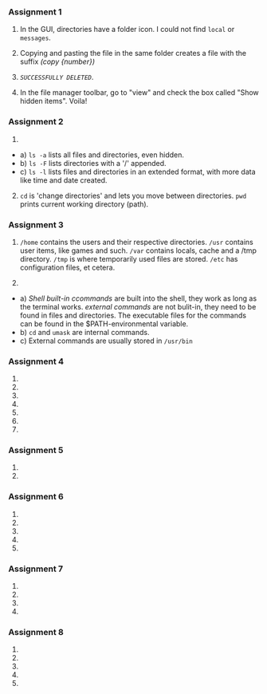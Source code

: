 ### Assignment 1
1. In the GUI, directories have a folder icon. I could not find `local` or `messages`.
2. Copying and pasting the file in the same folder creates a file with the suffix *(copy {number})*

3. *`SUCCESSFULLY DELETED`*.
4. In the file manager toolbar, go to "view" and check the box called "Show hidden items". Voila!

### Assignment 2
1. 
  * a) `ls -a` lists all files and directories, even hidden.
  * b) `ls -F` lists directories with a '/' appended.
  * c) `ls -l` lists files and directories in an extended format, with more data like time and date created.
2. `cd` is 'change directories' and lets you move between directories. `pwd` prints current working directory (path).

### Assignment 3
1. `/home` contains the users and their respective directories.
`/usr` contains user items, like games and such.
`/var` contains locals, cache and a /tmp directory.
`/tmp` is where temporarily used files are stored. 
`/etc` has configuration files, et cetera.

2. 
  * a) *Shell built-in ccommands* are built into the shell, they work as long as the terminal works. *external commands* are not bulit-in, they need to be found in  files and directories. The executable files for the commands can be found in the $PATH-environmental variable.
  * b) `cd` and `umask` are internal commands.
  * c) External commands are usually stored in `/usr/bin`


### Assignment 4
1.
2.
3.
4.
5.
6.
7.

### Assignment 5
1.
2.

### Assignment 6
1.
2.
3.
4.
5.

### Assignment 7
1.
2.
3.
4.

### Assignment 8
1.
2.
3.
4.
5.
